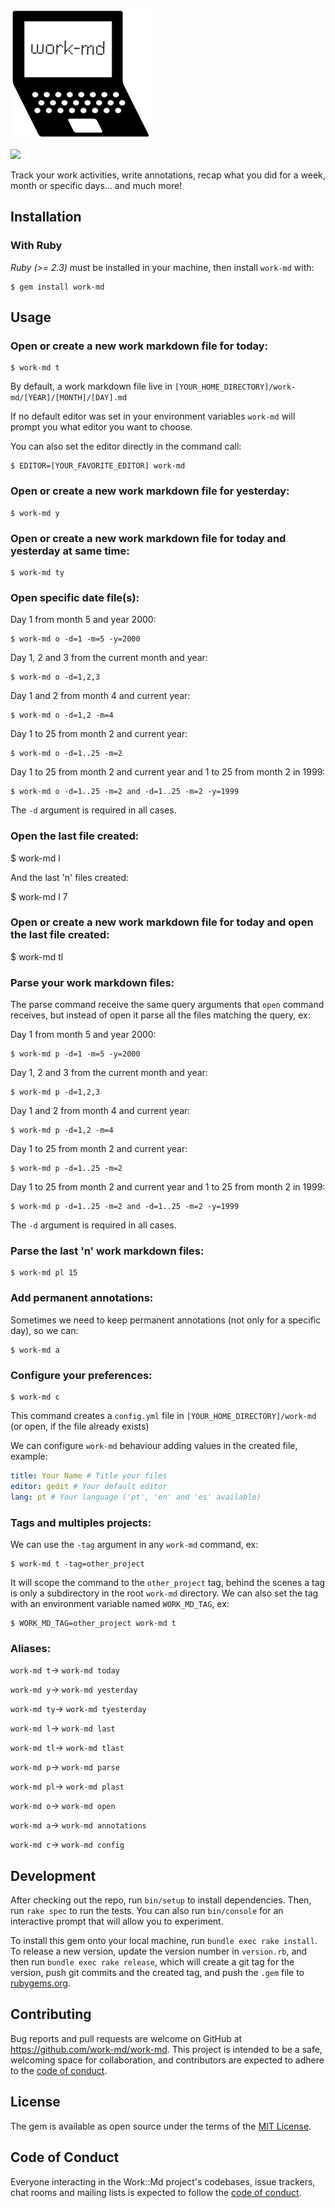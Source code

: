 ![Work::Md](https://raw.githubusercontent.com/work-md/work-md/master/work-md-resized.png)

![](https://img.shields.io/gem/v/work-md?style=social)

Track your work activities, write annotations, recap what you did for a week, month or specific days... and much more!

## Installation

### With Ruby

*Ruby (>= 2.3)* must be installed in your machine, then install `work-md` with:

    $ gem install work-md

## Usage

### Open or create a new work markdown file for today:

    $ work-md t

By default, a work markdown file live in `[YOUR_HOME_DIRECTORY]/work-md/[YEAR]/[MONTH]/[DAY].md`

If no default editor was set in your environment variables `work-md` will prompt you what editor you want to choose.

You can also set the editor directly in the command call:

    $ EDITOR=[YOUR_FAVORITE_EDITOR] work-md

### Open or create a new work markdown file for yesterday:

    $ work-md y

### Open or create a new work markdown file for today and yesterday at same time:

    $ work-md ty

### Open specific date file(s):

Day 1 from month 5 and year 2000:

    $ work-md o -d=1 -m=5 -y=2000

Day 1, 2 and 3 from the current month and year:

    $ work-md o -d=1,2,3

Day 1 and 2 from month 4 and current year:

    $ work-md o -d=1,2 -m=4    

Day 1 to 25 from month 2 and current year:

    $ work-md o -d=1..25 -m=2    

Day 1 to 25 from month 2 and current year and 1 to 25 from month 2 in 1999:

    $ work-md o -d=1..25 -m=2 and -d=1..25 -m=2 -y=1999

The `-d` argument is required in all cases.

### Open the last file created:

$ work-md l

And the last 'n' files created:

$ work-md l 7

### Open or create a new work markdown file for today and open the last file created:

$ work-md tl

### Parse your work markdown files:

The parse command receive the same query arguments that `open` command receives, but instead of open it parse all the files matching the query, ex:

Day 1 from month 5 and year 2000:

    $ work-md p -d=1 -m=5 -y=2000

Day 1, 2 and 3 from the current month and year:
             
    $ work-md p -d=1,2,3

Day 1 and 2 from month 4 and current year:

    $ work-md p -d=1,2 -m=4    

Day 1 to 25 from month 2 and current year:

    $ work-md p -d=1..25 -m=2    

Day 1 to 25 from month 2 and current year and 1 to 25 from month 2 in 1999:

    $ work-md p -d=1..25 -m=2 and -d=1..25 -m=2 -y=1999

The `-d` argument is required in all cases.

### Parse the last 'n' work markdown files:

    $ work-md pl 15

### Add permanent annotations:

Sometimes we need to keep permanent annotations (not only for a specific day), so we can:

    $ work-md a

### Configure your preferences:

    $ work-md c

This command creates a `config.yml` file in `[YOUR_HOME_DIRECTORY]/work-md` (or open, if the file already exists)

We can configure `work-md` behaviour adding values in the created file, example:

```yaml
title: Your Name # Title your files
editor: gedit # Your default editor
lang: pt # Your language ('pt', 'en' and 'es' available)
```

### Tags and multiples projects:

We can use the `-tag` argument in any `work-md` command, ex:

    $ work-md t -tag=other_project

It will scope the command to the `other_project` tag, behind the scenes a tag is only a subdirectory in the root `work-md` directory. We can also set the tag with an environment variable named `WORK_MD_TAG`, ex:

    $ WORK_MD_TAG=other_project work-md t

### Aliases:

`work-md t`-> `work-md today`

`work-md y`-> `work-md yesterday`

`work-md ty`-> `work-md tyesterday`

`work-md l`-> `work-md last`

`work-md tl`-> `work-md tlast`

`work-md p`-> `work-md parse`

`work-md pl`-> `work-md plast`

`work-md o`-> `work-md open`

`work-md a`-> `work-md annotations`

`work-md c`-> `work-md config`

## Development

After checking out the repo, run `bin/setup` to install dependencies. Then, run `rake spec` to run the tests. You can also run `bin/console` for an interactive prompt that will allow you to experiment.

To install this gem onto your local machine, run `bundle exec rake install`. To release a new version, update the version number in `version.rb`, and then run `bundle exec rake release`, which will create a git tag for the version, push git commits and the created tag, and push the `.gem` file to [rubygems.org](https://rubygems.org).

## Contributing

Bug reports and pull requests are welcome on GitHub at https://github.com/work-md/work-md. This project is intended to be a safe, welcoming space for collaboration, and contributors are expected to adhere to the [code of conduct](https://github.com/work-md/work-md/blob/master/CODE_OF_CONDUCT.md).

## License

The gem is available as open source under the terms of the [MIT License](https://opensource.org/licenses/MIT).

## Code of Conduct

Everyone interacting in the Work::Md project's codebases, issue trackers, chat rooms and mailing lists is expected to follow the [code of conduct](https://github.com/work-md/work-md/blob/master/CODE_OF_CONDUCT.md).

